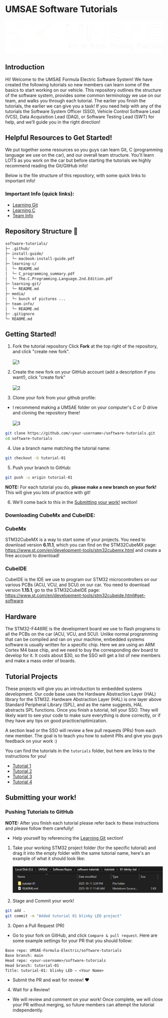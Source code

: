 <div class="title">

# UMSAE Software Tutorials

</div>

![title pic](./Media/ePBR_Logo.png)


<div id="Introduction Label">

## Introduction

</div>

Hi! Welcome to the UMSAE Formula Electric Software System! We have
created the following tutorials so new members can learn some of the
basics to start working on our vehicle. This repository outlines the
structure of the software system, provides some common terminology we
use on our team, and walks you through each tutorial. The earlier you
finish the tutorials, the earlier we can give you a task! If you need
help with any of the tutorials the Software System Officer (SSO),
Vehicle Control Software Lead (VCS), Data Acquisition Lead (DAQ), or
Software Testing Lead (SWT) for help, and we’ll guide you in the right
direction!

<div id="Helpful Resources to Get Started!">

## Helpful Resources to Get Started!

</div>

We put together some resources so you guys can learn Git, C (programming language we use on the car), and our overall team structure. You'll learn LOTS as you work on the car but before starting the tutorials we highly recommend reading the Git/GitHub info!

Below is the file structure of this repository, with some quick links to important info!

### Important Info (quick links):
- [Learning Git](./learning-git/README.md)
- [Learning C](./learning-c/README.md)
- [Team Info](./learning-team-info/README.md)

<div id="Repository Structure">

## Repository Structure 📁

</div>

<!-- easter egg moment  -->
<!-- ```mermaid
mindmap
  root((software-tutorials))
    .git
    .github
    install-guide
      README.md
    learning-c
      README.md
    learning-git
      README.md
      Guestbook.md
      Onboarding_UMSAE_Git_Tutorial.pdf
    learning-team-info
      README.md
    Media
    tutorials
      01-blinky-led
        README.md
      02-usart
        README.md
      03-uart-interrupts
        README.md
      04-freertos
        README.md
    .gitignore
    README.md
``` -->

```
software-tutorials/
├─ .github/
├─ install-guide/
│  └─ macbook-install-guide.pdf
├─ learning-c/
│  └─ README.md
│  └─ C_programming_summary.pdf
│  └─ The.C.Programming.Language.2nd.Edition.pdf
├─ learning-git/
│  └─ README.md
├─ media/
│  └─ bunch of pictures ...
├─ team-info/
│  └─ README.md
├─ .gitignore
└─ README.md
```


<div id="Getting Started!">

## Getting Started!

</div>

1. Fork the tutorial repository
Click **Fork** at the top right of the repository, and click "create new fork".
<br><br>
![1](./Media/forkstep1.png)

2. Create the new fork on your GitHub account (add a description if you want!), click "create fork"
<br><br>
![2](./Media/forkstep2.png)

3. Clone your fork from your github profile:
- I recommend making a UMSAE folder on your computer's C or D drive and cloning the repository there!
<br><br>
![3](./Media/cloning-fork.png)

```bash
git clone https://github.com/<your-username>/software-tutorials.git
cd software-tutorials
```

4. Use a branch name matching the tutorial name:

```bash
git checkout -b tutorial-01
```

5. Push your branch to GitHub:

```bash
git push -u origin tutorial-01
```

**NOTE:** For each tutorial you do, **please make a new branch on your fork!** This will give you lots of practice with git!

6. We'll come back to this in the [Submitting your work!](#submitting-your-work) section!

<div id="Downloading CubeMx and CubeIDE">

### Downloading CubeMx and CubeIDE: 

</div>

<div id="CubeMx">

### CubeMx

</div>

STM32CubeMX is a way to start some of your projects. You need to
download version **6.11.1**, which you can find on the STM32CubeMX page:
<https://www.st.com/en/development-tools/stm32cubemx.html> and create a
free account to download!

<div id="CubeIDE">

### CubeIDE

</div>

CubeIDE is the IDE we use to program our STM32 microcontrollers on our
various PCBs (ACU, VCU, and SCU) on our car. You need to download
version **1.15.1**, go to the STM32CubeIDE page:
<https://www.st.com/en/development-tools/stm32cubeide.html#get-software>

<div id="Hardware">

## Hardware

</div>

The STM32-F446RE is the development board we use to flash programs to all the
PCBs on the car (ACU, VCU, and SCU). Unlike normal programming that can
be compiled and ran on your machine, embedded systems software is
usually written for a specific chip. Here we are using an ARM Cortex M4
base chip, and we need to buy the corresponding dev board to develop
for it. It costs about $30, so the SSO will get a list of new members
and make a mass order of boards.

<div id="Tutorial Projects Label">

## Tutorial Projects

</div>

These projects will give you an introduction to embedded systems
development. Our code base uses the Hardware Abstraction Layer (HAL)
library for the STM32. Hardware Abstraction Layer (HAL) is one layer
above Standard Peripheral Library (SPL), and as the name suggests, HAL
abstracts SPL functions. Once you finish a tutorial, tell your SSO. They
will likely want to see your code to make sure everything is done
correctly, or if they have any tips on good practice/optimization.

A section lead or the SSO will review a few pull requests (PRs) from each new member. The goal
is to teach you how to submit PRs and give you guys feedback on your work :)

You can find the tutorials in the `tutorials` folder, but here are links to the instructions for you!

- [Tutorial 1](./tutorials/01-blinky-led/README.md)
- [Tutorial 2](./tutorials/02-usart/README.md)
- [Tutorial 3](./tutorials/03-uart-interrupts/README.md)
- [Tutorial 4](./tutorials/04-freertos/README.md)

<div id="GitHub Tutorial">

## Submitting your work!

</div>

<div id = "Pushing Tutorials to Github">

### Pushing Tutorials to GitHub

</div>

**NOTE:** After you finish each tutorial please refer back to these instructions and please follow them carefully!
- Help yourself by referencing the [Learning Git](./learning-git/README.md) section!

1. Take your working STM32 project folder (for the specific tutorial) and drag it into the empty folder with the same tutorial name, here's an example of what it should look like:
<br><br>
![1](./Media/submitting-work1.png)

2. Stage and Commit your work!

```bash
git add .
git commit -m "Added tutorial 01 blinky LED project"
```

3. Open a Pull Request (PR)

- Go to your fork on GitHub, and click `Compare & pull request`. Here are some example settings for your PR that you should follow:
```
Base repo: UMSAE-Formula-Electric/software-tutorials
Base branch: main
Head repo: <your-username>/software-tutorials
Head branch: tutorial-01
Title: tutorial-01: blinky LED — <Your Name>
```

- Submit the PR and wait for review! ❤️

4. Wait for a Review!

- We will review and comment on your work! Once complete, we will close your PR without merging, so future members can attempt the tutorial independently.
